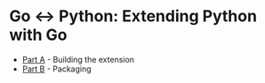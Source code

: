 # Go ↔ Python: Extending Python with Go

- [Part A](README-A.md) - Building the extension
- [Part B](README-B.md) - Packaging
